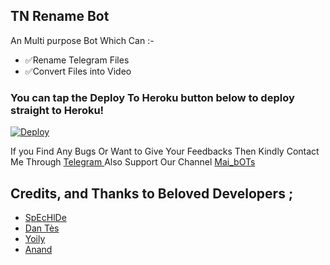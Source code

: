 ## TN Rename Bot 

An Multi purpose Bot Which Can :-
* ✅Rename Telegram Files 
* ✅Convert Files into Video


### You can tap the Deploy To Heroku button below to deploy straight to Heroku!

[![Deploy](https://www.herokucdn.com/deploy/button.svg)](https://heroku.com/deploy?template=https://github.com/No-OnE-Kn0wS-Me/FileRenameBot)

If you Find Any Bugs Or Want to Give Your Feedbacks Then Kindly Contact Me Through [Telegram ](https://telegram.dog/No_OnE_Kn0wS_Me) 
Also Support Our Channel [Mai_bOTs](https://telegram.dog/Mai_bOTs) 

## Credits, and Thanks to Beloved Developers ;

* [SpEcHlDe](https://telegram.dog/SpEcHlDe) 
* [Dan Tès](https://telegram.dog/haskell) 
* [Yoily](https://telegram.dog/YoilyL)
* [Anand](https://telegram.dog/Anandpskerala)
